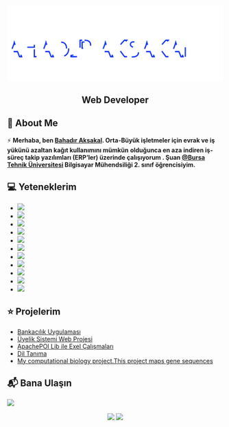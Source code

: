 <img src="./Bahadr.svg"></img>  

<h2 align="center">Web Developer</h2>

## 📖  About Me
⚡ **Merhaba, ben [Bahadır Aksakal](https://www.linkedin.com/in/bahad%C4%B1r-aksakal-360b721b7/). Orta-Büyük işletmeler için evrak ve iş yükünü azaltan kağıt kullanımını mümkün**
**olduğunca en aza indiren iş-süreç takip yazılımları (ERP’ler) üzerinde çalışıyorum . Şuan [@Bursa Tehnik Üniversitesi](https://btu.edu.tr/) Bilgisayar Mühendsiliği 2. sınıf öğrencisiyim.**


## :computer: Yeteneklerim
<ul>
  <li><img src="https://img.shields.io/badge/Java SE   -ED8B00?style=for-the-badge&logo=java&logoColor=white"/></li>
  <li><img src="https://img.shields.io/badge/Java EE  -E75E1E?style=for-the-badge&logo=java&logoColor=white"/></li>
  <li><img src="https://img.shields.io/badge/Apache Poi --Exel-Java-Database -- -217346?style=for-the-badge"/></li>
  <li><img src="https://img.shields.io/badge/Selenium-43B02A?style=for-the-badge&logo=Selenium&logoColor=white"/></li>
  <li><img src="https://img.shields.io/badge/MySQL-00000F?style=for-the-badge&logo=mysql&logoColor=white" /></li>
  <li><img src="https://img.shields.io/badge/JSF(2.3) -FFFFFF?style=for-the-badge&logoColor=white" /></li>
  <li><img src="https://img.shields.io/badge/PrimeFaces -FFFFFF?style=for-the-badge&logoColor=white /></li>
  <li><img src="https://img.shields.io/badge/jQuery-0769AD?style=for-the-badge&logo=jquery&logoColor=white"/></li>
  <li><img src="https://img.shields.io/badge/AJAX -FFFFFF?style=for-the-badge&logoColor=white/></li>
  <li><img src="https://img.shields.io/badge/HTML5-E34F26?style=for-the-badge&logo=html5&logoColor=white/></li>
  <li><img src="https://img.shields.io/badge/C#   -E34F26?style=for-the-badge/></li>
  <li><img src="https://img.shields.io/badge/ASP.NET-FFFFFF?style=for-the-badge"/></li>
  <li><img src="https://img.shields.io/badge/Python-FFD43B?style=for-the-badge&logo=python&logoColor=darkgreen"/></li>
  <li><img src="https://img.shields.io/badge/C       -00599C?style=for-the-badge&logoColor=white"/></li>
</ul>
 
 ## ⭐ Projelerim
* [Bankacılık Uygulaması](https://github.com/bahadraksakal/Java_Bahar_Donemi_Proje) 
* [Üyelik Sistemi Web Projesi](https://github.com/bahadraksakal/Uyelik_Sistemi_Projesi_JSF_2.3)  
* [ApachePOI Lib ile Exel Çalışmaları](https://github.com/bahadraksakal/ApachePOI_Excell_Selenium_MySQL_Ornek)  
* [Dil Tanıma](https://github.com/bahadraksakal/Guz_Donemi_Projem_1.Sinif-) 
* [My computational biology project.This project maps gene sequences](https://github.com/bahadraksakal/Java_HBG_Project) 

## 📬 Bana Ulaşın

[![](https://img.shields.io/badge/linkedin-%230077B5.svg?&style=for-the-badge&logo=linkedin&logoColor=white)](https://www.linkedin.com/in/bahad%C4%B1r-aksakal-360b721b7/)


<p align="center">	
  <img width="48%" src="https://github-readme-stats.vercel.app/api?username=bahadraksakal&show_icons=true&theme=tokyonight" />
  <img width="48%" src="https://github-readme-streak-stats.herokuapp.com/?user=bahadraksakal&theme=tokyonight" />
</p>

